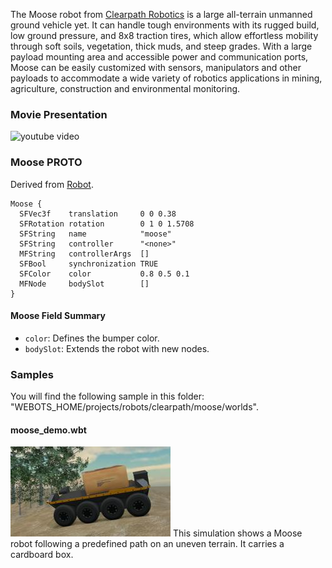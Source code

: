 The Moose robot from [Clearpath Robotics](https://www.clearpathrobotics.com) is a large all-terrain unmanned ground vehicle yet.
It can handle tough environments with its rugged build, low ground pressure, and 8x8 traction tires, which allow effortless mobility through soft soils, vegetation, thick muds, and steep grades.
With a large payload mounting area and accessible power and communication ports, Moose can be easily customized with sensors, manipulators and other payloads to accommodate a wide variety of robotics applications in mining, agriculture, construction and environmental monitoring.

### Movie Presentation

![youtube video](https://www.youtube.com/watch?v=joPAnZcOouc)

### Moose PROTO

Derived from [Robot](https://cyberbotics.com/doc/reference/robot).

```
Moose {
  SFVec3f    translation     0 0 0.38
  SFRotation rotation        0 1 0 1.5708
  SFString   name            "moose"
  SFString   controller      "<none>"
  MFString   controllerArgs  []
  SFBool     synchronization TRUE
  SFColor    color           0.8 0.5 0.1
  MFNode     bodySlot        []
}
```

#### Moose Field Summary

- `color`: Defines the bumper color.
- `bodySlot`: Extends the robot with new nodes.

### Samples

You will find the following sample in this folder: "WEBOTS\_HOME/projects/robots/clearpath/moose/worlds".

#### moose\_demo.wbt

![moose_demo.wbt.png](images/moose/moose_demo.wbt.thumbnail.jpg) This simulation shows a Moose robot following a predefined path on an uneven terrain. It carries a cardboard box.
